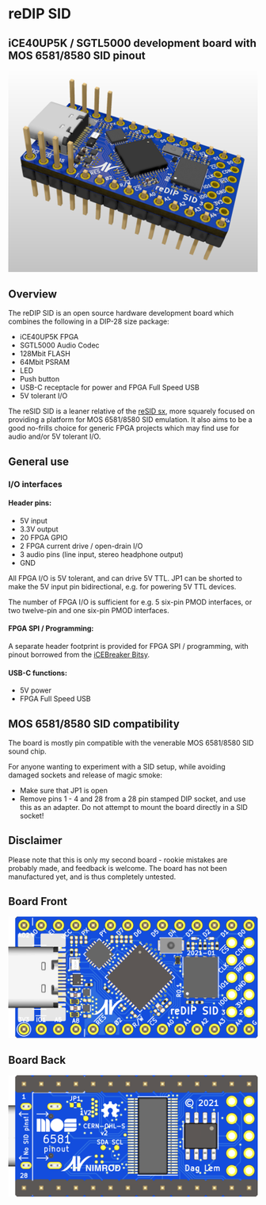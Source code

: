 # reDIP SID

## iCE40UP5K / SGTL5000 development board with MOS 6581/8580 SID pinout
![Board](documentation/reDIP-SID-board.png)

## Overview
The reDIP SID is an open source hardware development board which combines the following in a DIP-28 size package:

* iCE40UP5K FPGA
* SGTL5000 Audio Codec
* 128Mbit FLASH
* 64Mbit PSRAM
* LED
* Push button
* USB-C receptacle for power and FPGA Full Speed USB
* 5V tolerant I/O

The reSID SID is a leaner relative of the [reSID sx](https://github.com/daglem/reDIP-sx),
more squarely focused on providing a platform for MOS 6581/8580 SID emulation.
It also aims to be a good no-frills choice for generic FPGA projects which may find use for audio and/or 5V tolerant I/O.

## General use

### I/O interfaces

#### Header pins:

* 5V input
* 3.3V output
* 20 FPGA GPIO
* 2 FPGA current drive / open-drain I/O
* 3 audio pins (line input, stereo headphone output)
* GND

All FPGA I/O is 5V tolerant, and can drive 5V TTL. JP1 can be shorted to make the 5V input pin bidirectional, e.g. for powering 5V TTL devices.

The number of FPGA I/O is sufficient for e.g. 5 six-pin PMOD interfaces, or two twelve-pin and one six-pin PMOD interfaces.

#### FPGA SPI / Programming:

A separate header footprint is provided for FPGA SPI / programming, with pinout borrowed from the [iCEBreaker Bitsy](https://github.com/icebreaker-fpga/icebreaker).

#### USB-C functions:

* 5V power
* FPGA Full Speed USB

## MOS 6581/8580 SID compatibility

The board is mostly pin compatible with the venerable MOS 6581/8580 SID sound chip.

For anyone wanting to experiment with a SID setup, while avoiding damaged sockets and release of magic smoke:

* Make sure that JP1 is open
* Remove pins 1 - 4 and 28 from a 28 pin stamped DIP socket, and use this as an adapter. Do not attempt to mount the board directly in a SID socket!

## Disclaimer

Please note that this is only my second board - rookie mistakes are probably made, and feedback is welcome. The board has not been manufactured yet, and is thus completely untested.

## Board Front
![Board Front](documentation/reDIP-SID-board-front.png)

## Board Back
![Board Back](documentation/reDIP-SID-board-back.png)
